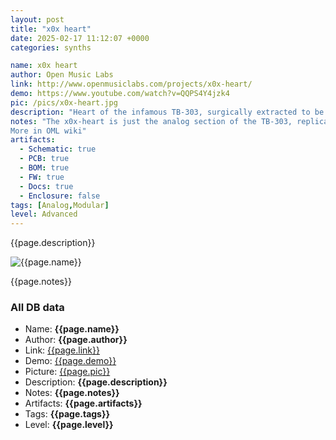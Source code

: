 ```yaml
---
layout: post
title: "x0x heart"
date: 2025-02-17 11:12:07 +0000
categories: synths

name: x0x heart
author: Open Music Labs
link: http://www.openmusiclabs.com/projects/x0x-heart/
demo: https://www.youtube.com/watch?v=QQPS4Y4jzk4
pic: /pics/x0x-heart.jpg
description: "Heart of the infamous TB-303, surgically extracted to be transplanted into your designs."
notes: "The x0x-heart is just the analog section of the TB-303, replicated with SMT components, and made small enough to fit into a Eurorack modular format. It even has a Eurorack power header on it.
More in OML wiki"
artifacts:
  - Schematic: true
  - PCB: true
  - BOM: true
  - FW: true
  - Docs: true
  - Enclosure: false
tags: [Analog,Modular]
level: Advanced
---
```


{{page.description}}

![{{page.name}}]({{page.pic}})

{{page.notes}}

### All DB data
- Name: **{{page.name}}**
- Author: **{{page.author}}**
- Link: [{{page.link}}]({{page.link}})
- Demo: [{{page.demo}}]({{page.demo}})
- Picture: [{{page.pic}}]({{page.pic}})
- Description: **{{page.description}}**
- Notes: **{{page.notes}}**
- Artifacts: **{{page.artifacts}}**
- Tags: **{{page.tags}}**
- Level: **{{page.level}}**
